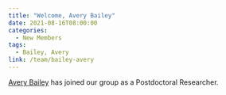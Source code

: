 ```yaml
---
title: "Welcome, Avery Bailey"
date: 2021-08-16T08:00:00
categories:
  - New Members
tags:
  - Bailey, Avery
link: /team/bailey-avery
---
```


[Avery Bailey](/team/bailey-avery) has joined our group as a Postdoctoral Researcher.
